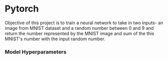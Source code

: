 # Pytorch

Objective of this project is to train a neural network to take in two inputs- an image from MNIST dataset and a random number between 0 and 9 and return the number represented by the MNIST image and sum of the this MNIST's number with the input random number.

### Model Hyperparameters


